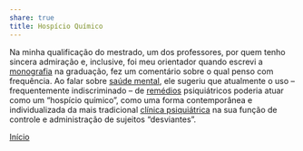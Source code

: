 ```yaml
---
share: true
title: Hospício Químico
---
```


Na minha qualificação do mestrado, um dos professores, por quem tenho sincera admiração e, inclusive, foi meu orientador quando escrevi a [monografia](Monografia.md) na graduação, fez um comentário sobre o qual penso com frequência. Ao falar sobre [saúde mental](Saúde%20Mental.md), ele sugeriu que atualmente o uso – frequentemente indiscriminado – de [remédios](Remédios.md) psiquiátricos poderia atuar como um “hospício químico”, como uma forma contemporânea e individualizada da mais tradicional [clínica psiquiátrica](Clínica%20Psiquiátrica.md) na sua função de controle e administração de sujeitos “desviantes”.

[Início](Início)
